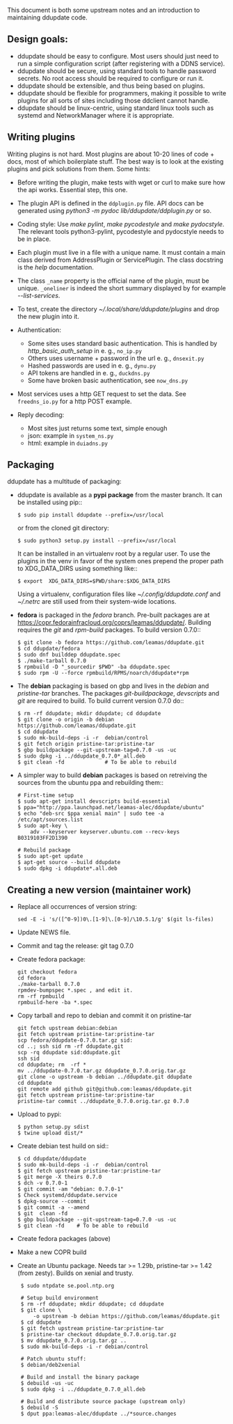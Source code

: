 This document is both some upstream notes and an introduction to
maintaining ddupdate code.


Design goals:
-------------

  - ddupdate should be easy to configure. Most users should just need to
    run a simple configuration script (after registering with a DDNS
    service).
  - ddupdate should be secure, using standard tools to handle password
    secrets. No root access should be required to configure or run it.
  - ddupdate should be extensible, and thus being based on plugins.
  - ddupdate should be flexible for programmers, making it possible to
    write plugins for all sorts of sites including those ddclient cannot
    handle.
  - ddupdate should be linux-centric, using standard linux tools such as
    systemd and NetworkManager where it is appropriate.


Writing plugins
---------------

Writing plugins is not hard. Most plugins are about 10-20 lines of code +
docs, most of which boilerplate stuff. The best way is to look at the
existing plugins and pick solutions from them. Some hints:

  - Before writing the plugin, make tests with wget or curl to make
    sure how the api works. Essential step, this one.

  - The plugin API is defined in the ```ddplugin.py``` file. API docs can
    be generated using *python3 -m pydoc lib/ddupdate/ddplugin.py* or so.

  - Coding style: Use *make pylint*, *make pycodestyle* and *make pydocstyle*.
    The relevant tools python3-pylint, pycodestyle and pydocstyle needs
    to be in place.

  - Each plugin must live in a file with a unique name. It must contain a
    main class derived from AddressPlugin or ServicePlugin. The class
    docstring is the *help <plugin>* documentation.

  - The class ```_name``` property is the official name of the plugin, must
    be unique. ```_oneliner``` is indeed the short summary displayed by
    for example *--list-services*.

  - To test, create the directory *~/.local/share/ddupdate/plugins* and
    drop the new plugin into it.

  - Authentication:
      - Some sites uses standard basic authentication. This is handled
        by *http_basic_auth_setup* in e. g., ```no_ip.py```
      - Others uses username + password in the url e. g., ```dnsexit.py```
      - Hashed passwords are used in e. g., ```dynu.py```
      - API tokens are handled in e. g., ```duckdns.py```
      - Some have broken basic authentication, see ```now_dns.py```

  - Most services uses a http GET request to set the data. See
    ```freedns_io.py``` for a http POST example.

  - Reply decoding:
      - Most sites just returns some text, simple enough
      - json: example in ```system_ns.py```
      - html: example in ```duiadns.py```


Packaging
---------

ddupdate has a multitude of packaging:

  - ddupdate is available as a **pypi package** from the master branch. It
    can be installed using pip::

        $ sudo pip install ddupdate --prefix=/usr/local

    or from the cloned git directory:

        $ sudo python3 setup.py install --prefix=/usr/local

    It can be installed in an virtualenv root by a regular user. To use
    the plugins in the venv in favor of the system ones prepend the proper
    path to XDG\_DATA\_DIRS using something like::

        $ export  XDG_DATA_DIRS=$PWD/share:$XDG_DATA_DIRS

    Using a virtualenv, configuration files like *~/.config/ddupdate.conf*
    and *~/.netrc* are still used from their system-wide locations.

  - **fedora** is packaged in the *fedora* branch.  Pre-built packages are
    at https://copr.fedorainfracloud.org/coprs/leamas/ddupdate/. Building
    requires the *git* and *rpm-build* packages. To build version 0.7.0::

        $ git clone -b fedora https://github.com/leamas/ddupdate.git
        $ cd ddupdate/fedora
        $ sudo dnf builddep ddupdate.spec
        $ ./make-tarball 0.7.0
        $ rpmbuild -D "_sourcedir $PWD" -ba ddupdate.spec
        $ sudo rpm -U --force rpmbuild/RPMS/noarch/ddupdate*rpm

  - The **debian** packaging is based on gbp and lives in the *debian* and
    *pristine-tar* branches.  The packages *git-buildpackage*, *devscripts*
    and *git*  are required to build. To build current version 0.7.0 do::

        $ rm -rf ddupdate; mkdir ddupdate; cd ddupdate
        $ git clone -o origin -b debian https://github.com/leamas/ddupdate.git
        $ cd ddupdate
        $ sudo mk-build-deps -i -r  debian/control
        $ git fetch origin pristine-tar:pristine-tar
        $ gbp buildpackage --git-upstream-tag=0.7.0 -us -uc
        $ sudo dpkg -i ../ddupdate_0.7.0*_all.deb
        $ git clean -fd             # To be able to rebuild

  - A simpler way to build **debian** packages is based on retreiving the
    sources from the ubuntu ppa and rebuilding them::

        # First-time setup
        $ sudo apt-get install devscripts build-essential
        $ ppa="http://ppa.launchpad.net/leamas-alec/ddupdate/ubuntu"
        $ echo "deb-src $ppa xenial main" | sudo tee -a /etc/apt/sources.list
        $ sudo apt-key \
            adv --keyserver keyserver.ubuntu.com --recv-keys B0319103FF2D1390

        # Rebuild package
        $ sudo apt-get update
        $ apt-get source --build ddupdate
        $ sudo dpkg -i ddupdate*.all.deb


Creating a new version (maintainer work)
----------------------------------------

  - Replace all occurrences of version string:

        sed -E -i 's/([^0-9])0\.[1-9]\.[0-9]/\10.5.1/g' $(git ls-files)

  - Update NEWS file.

  - Commit and tag the release: git tag 0.7.0

  - Create fedora package:

        git checkout fedora
        cd fedora
        ./make-tarball 0.7.0
        rpmdev-bumpspec *.spec , and edit it.
        rm -rf rpmbuild
        rpmbuild-here -ba *.spec

  - Copy tarball and repo to debian and commit it on pristine-tar

        git fetch upstream debian:debian
        git fetch upstream pristine-tar:pristine-tar
        scp fedora/ddupdate-0.7.0.tar.gz sid:
        cd ..; ssh sid rm -rf ddupdate.git
        scp -rq ddupdate sid:ddupdate.git
        ssh sid
        cd ddupdate; rm  -rf *
        mv ../ddupdate-0.7.0.tar.gz ddupdate_0.7.0.orig.tar.gz
        git clone -o upstream -b debian ../ddupdate.git ddupdate
        cd ddupdate
        git remote add github git@github.com:leamas/ddupdate.git
        git fetch upstream pristine-tar:pristine-tar
        pristine-tar commit ../ddupdate_0.7.0.orig.tar.gz 0.7.0

  - Upload to pypi:

        $ python setup.py sdist
        $ twine upload dist/*

  - Create debian test huild on sid::

        $ cd ddupdate/ddupdate
        $ sudo mk-build-deps -i -r  debian/control
        $ git fetch upstream pristine-tar:pristine-tar
        $ git merge -X theirs 0.7.0
        $ dch -v 0.7.0-1
        $ git commit -am "debian: 0.7.0-1"
        $ Check systemd/ddupdate.service
        $ dpkg-source --commit
        $ git commit -a --amend
        $ git  clean -fd
        $ gbp buildpackage --git-upstream-tag=0.7.0 -us -uc
        $ git clean -fd    # To be able to rebuild

  - Create fedora packages (above)
  - Make a new COPR build
  - Create an Ubuntu package. Needs tar >= 1.29b, pristine-tar >= 1.42
    (from zesty). Builds on xenial and trusty.

         $ sudo ntpdate se.pool.ntp.org

         # Setup build environment
         $ rm -rf ddupdate; mkdir ddupdate; cd ddupdate
         $ git clone \
             -o upstream -b debian https://github.com/leamas/ddupdate.git
         $ cd ddupdate
         $ git fetch upstream pristine-tar:pristine-tar
         $ pristine-tar checkout ddupdate_0.7.0.orig.tar.gz
         $ mv ddupdate_0.7.0.orig.tar.gz ..
         $ sudo mk-build-deps -i -r debian/control

         # Patch ubuntu stuff:
         $ debian/deb2xenial

         # Build and install the binary package
         $ debuild -us -uc
         $ sudo dpkg -i ../ddupdate_0.7.0_all.deb

         # Build and distribute source package (upstream only)
         $ debuild -S
         $ dput ppa:leamas-alec/ddupdate ../*source.changes
